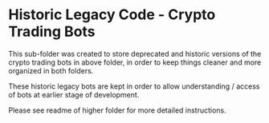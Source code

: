 # Historic Legacy Code - Crypto Trading Bots

This sub-folder was created to store deprecated and historic versions of the crypto trading bots in above folder, in order to keep things cleaner and more organized in both folders. 

These historic legacy bots are kept in order to allow understanding / access of bots at earlier stage of development. 

Please see readme of higher folder for more detailed instructions.
